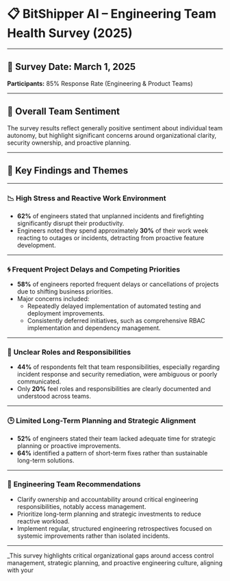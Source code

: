 # 📋 BitShipper AI – Engineering Team Health Survey (2025)

---

## 📅 **Survey Date:** March 1, 2025  
**Participants:** 85% Response Rate (Engineering & Product Teams)

---

## 🎯 **Overall Team Sentiment**
The survey results reflect generally positive sentiment about individual team autonomy, but highlight significant concerns around organizational clarity, security ownership, and proactive planning.

---

## 🔑 **Key Findings and Themes**


---

### 📉 **High Stress and Reactive Work Environment**

- **62%** of engineers stated that unplanned incidents and firefighting significantly disrupt their productivity.
- Engineers noted they spend approximately **30%** of their work week reacting to outages or incidents, detracting from proactive feature development.

---

### 🌀 **Frequent Project Delays and Competing Priorities**

- **58%** of engineers reported frequent delays or cancellations of projects due to shifting business priorities.
- Major concerns included:
  - Repeatedly delayed implementation of automated testing and deployment improvements.
  - Consistently deferred initiatives, such as comprehensive RBAC implementation and dependency management.

---

### 🧩 **Unclear Roles and Responsibilities**

- **44%** of respondents felt that team responsibilities, especially regarding incident response and security remediation, were ambiguous or poorly communicated.
- Only **20%** feel roles and responsibilities are clearly documented and understood across teams.

---

### 🕒 **Limited Long-Term Planning and Strategic Alignment**

- **52%** of engineers stated their team lacked adequate time for strategic planning or proactive improvements.
- **64%** identified a pattern of short-term fixes rather than sustainable long-term solutions.

---

### 📌 **Engineering Team Recommendations**

- Clarify ownership and accountability around critical engineering responsibilities, notably access management.
- Prioritize long-term planning and strategic investments to reduce reactive workload.
- Implement regular, structured engineering retrospectives focused on systemic improvements rather than isolated incidents.

---

_This survey highlights critical organizational gaps around access control management, strategic planning, and proactive engineering culture, aligning with your 
